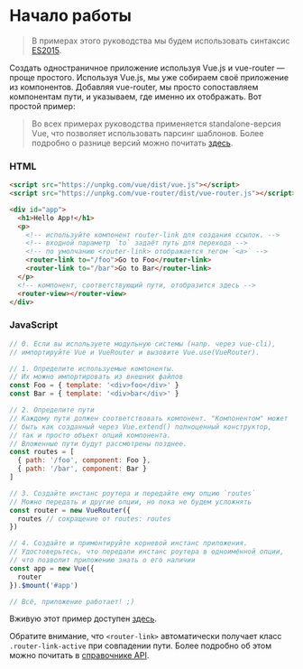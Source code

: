 # Начало работы

> В примерах этого руководства мы будем использовать синтаксис [ES2015](https://github.com/lukehoban/es6features).

Создать одностраничное приложение используя Vue.js и vue-router — проще простого. Используя Vue.js, мы уже собираем своё приложение из компонентов. Добавляя vue-router, мы просто сопоставляем компонентам пути, и указываем, где именно их отображать. Вот простой пример:

> Во всех примерах руководства применяется standalone-версия Vue, что позволяет использовать парсинг шаблонов. Более подробно о разнице версий можно почитать [здесь](http://vuejs.org/guide/installation.html#Standalone-vs-Runtime-only-Build).

### HTML

``` html
<script src="https://unpkg.com/vue/dist/vue.js"></script>
<script src="https://unpkg.com/vue-router/dist/vue-router.js"></script>

<div id="app">
  <h1>Hello App!</h1>
  <p>
    <!-- используйте компонент router-link для создания ссылок. -->
    <!-- входной параметр `to` задаёт путь для перехода -->
    <!-- по умолчанию <router-link> отображается тегом `<a>` -->
    <router-link to="/foo">Go to Foo</router-link>
    <router-link to="/bar">Go to Bar</router-link>
  </p>
  <!-- компонент, соответствующий пути, отобразится здесь -->
  <router-view></router-view>
</div>
```

### JavaScript

``` js
// 0. Если вы используете модульную системы (напр. через vue-cli),
// импортируйте Vue и VueRouter и вызовите Vue.use(VueRouter).

// 1. Определите используемые компоненты.
// Их можно импортировать из внешних файлов
const Foo = { template: '<div>foo</div>' }
const Bar = { template: '<div>bar</div>' }

// 2. Определите пути
// Каждому пути должен соответствовать компонент. "Компонентом" может
// быть как созданный через Vue.extend() полноценный конструктор,
// так и просто объект опций компонента.
// Вложенные пути будут рассмотрены позднее.
const routes = [
  { path: '/foo', component: Foo },
  { path: '/bar', component: Bar }
]

// 3. Создайте инстанс роутера и передайте ему опцию `routes`
// Можно передать и другие опции, но пока не будем усложнять
const router = new VueRouter({
  routes // сокращение от routes: routes
})

// 4. Создайте и примонтируйте корневой инстанс приложения.
// Удостоверьтесь, что передали инстанс роутера в одноимённой опции,
// что позволит приложению знать о его наличии
const app = new Vue({
  router
}).$mount('#app')

// Всё, приложение работает! ;)
```

Вживую этот пример доступен [здесь](http://jsfiddle.net/yyx990803/xgrjzsup/).

Обратите внимание, что `<router-link>` автоматически получает класс `.router-link-active` при совпадении пути. Более подробно об этом можно почитать в [справочнике API](../api/router-link.md).
